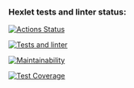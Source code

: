 ### Hexlet tests and linter status:
[![Actions Status](https://github.com/Blazelip/backend-project-4/workflows/hexlet-check/badge.svg)](https://github.com/Blazelip/backend-project-4/actions)

[![Tests and linter](https://github.com/Blazelip/backend-project-4/actions/workflows/my-check.yml/badge.svg)](https://github.com/Blazelip/backend-project-4/actions)

[![Maintainability](https://api.codeclimate.com/v1/badges/077b1f426eaefe680f9c/maintainability)](https://codeclimate.com/github/Blazelip/backend-project-4/maintainability)

[![Test Coverage](https://api.codeclimate.com/v1/badges/077b1f426eaefe680f9c/test_coverage)](https://codeclimate.com/github/Blazelip/backend-project-4/test_coverage)
